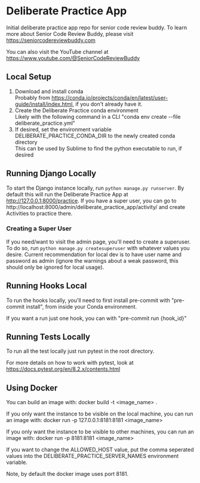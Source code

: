 # Deliberate Practice App
Initial deliberate practice app repo for senior code review buddy.
To learn more about Senior Code Review Buddy, please visit https://seniorcodereviewbuddy.com

You can also visit the YouTube channel at https://www.youtube.com/@SeniorCodeReviewBuddy


## Local Setup

1) Download and install conda<br>
Probably from https://conda.io/projects/conda/en/latest/user-guide/install/index.html, if you don't already have it.
1) Create the Deliberate Practice conda environment<br>
Likely with the following command in a CLI "conda env create --file deliberate_practice.yml"
1) If desired, set the environment variable DELIBERATE_PRACTICE_CONDA_DIR to the newly created conda directory<br>
This can be used by Sublime to find the python executable to run, if desired

## Running Django Locally
To start the Django instance locally, run `python manage.py runserver`. By default
this will run the Deliberate Practice App at http://127.0.0.1:8000/practice. If you
have a super user, you can go to http://localhost:8000/admin/deliberate_practice_app/activity/
and create Activities to practice there.

### Creating a Super User

If you need/want to visit the admin page, you'll need to create a superuser. To do so, run `python manage.py createsuperuser`
with whatever values you desire. Current recommendation for local dev is to have user name and password as admin (ignore the
warnings about a weak password, this should only be ignored for local usage).

## Running Hooks Local

To run the hooks locally, you'll need to first install pre-commit with "pre-commit install", from inside
your Conda environment.

If you want a run just one hook, you can with "pre-commit run {hook_id}"

## Running Tests Locally

To run all the test locally just run pytest in the root directory.

For more details on how to work with pytest, look at https://docs.pytest.org/en/8.2.x/contents.html

## Using Docker

You can build an image with:
docker build -t <image_name> .

If you only want the instance to be visible on the local machine, you can run an image with:
docker run -p 127.0.0.1:8181:8181 <image_name>

If you only want the instance to be visible to other machines, you can run an image with:
docker run -p 8181:8181 <image_name>

If you want to change the ALLOWED_HOST value, put the comma seperated values into the DELIBERATE_PRACTICE_SERVER_NAMES environment variable.

Note, by default the docker image uses port 8181.

